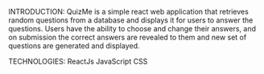 INTRODUCTION:
QuizMe is a simple react web application that retrieves random questions from a database and displays it for users to answer the questions.
Users have the ability to choose and change their answers, and on submission the correct answers are revealed to them and new set of questions 
are generated and displayed.

TECHNOLOGIES:
ReactJs
JavaScript
CSS
